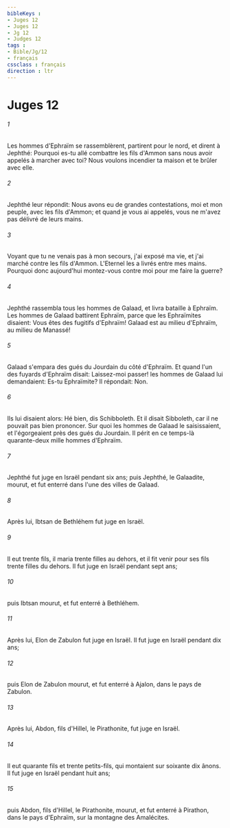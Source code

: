 ```yaml
---
bibleKeys : 
- Juges 12
- Juges 12
- Jg 12
- Judges 12
tags : 
- Bible/Jg/12
- français
cssclass : français
direction : ltr
---
```


# Juges 12

###### 1
Les hommes d'Ephraïm se rassemblèrent, partirent pour le nord, et dirent à Jephthé: Pourquoi es-tu allé combattre les fils d'Ammon sans nous avoir appelés à marcher avec toi? Nous voulons incendier ta maison et te brûler avec elle.
###### 2
Jephthé leur répondit: Nous avons eu de grandes contestations, moi et mon peuple, avec les fils d'Ammon; et quand je vous ai appelés, vous ne m'avez pas délivré de leurs mains.
###### 3
Voyant que tu ne venais pas à mon secours, j'ai exposé ma vie, et j'ai marché contre les fils d'Ammon. L'Eternel les a livrés entre mes mains. Pourquoi donc aujourd'hui montez-vous contre moi pour me faire la guerre?
###### 4
Jephthé rassembla tous les hommes de Galaad, et livra bataille à Ephraïm. Les hommes de Galaad battirent Ephraïm, parce que les Ephraïmites disaient: Vous êtes des fugitifs d'Ephraïm! Galaad est au milieu d'Ephraïm, au milieu de Manassé!
###### 5
Galaad s'empara des gués du Jourdain du côté d'Ephraïm. Et quand l'un des fuyards d'Ephraïm disait: Laissez-moi passer! les hommes de Galaad lui demandaient: Es-tu Ephraïmite? Il répondait: Non.
###### 6
Ils lui disaient alors: Hé bien, dis Schibboleth. Et il disait Sibboleth, car il ne pouvait pas bien prononcer. Sur quoi les hommes de Galaad le saisissaient, et l'égorgeaient près des gués du Jourdain. Il périt en ce temps-là quarante-deux mille hommes d'Ephraïm.
###### 7
Jephthé fut juge en Israël pendant six ans; puis Jephthé, le Galaadite, mourut, et fut enterré dans l'une des villes de Galaad.
###### 8
Après lui, Ibtsan de Bethléhem fut juge en Israël.
###### 9
Il eut trente fils, il maria trente filles au dehors, et il fit venir pour ses fils trente filles du dehors. Il fut juge en Israël pendant sept ans;
###### 10
puis Ibtsan mourut, et fut enterré à Bethléhem.
###### 11
Après lui, Elon de Zabulon fut juge en Israël. Il fut juge en Israël pendant dix ans;
###### 12
puis Elon de Zabulon mourut, et fut enterré à Ajalon, dans le pays de Zabulon.
###### 13
Après lui, Abdon, fils d'Hillel, le Pirathonite, fut juge en Israël.
###### 14
Il eut quarante fils et trente petits-fils, qui montaient sur soixante dix ânons. Il fut juge en Israël pendant huit ans;
###### 15
puis Abdon, fils d'Hillel, le Pirathonite, mourut, et fut enterré à Pirathon, dans le pays d'Ephraïm, sur la montagne des Amalécites.

